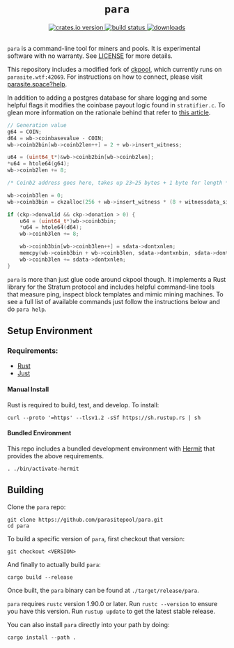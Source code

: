 <h1 align=center><code>para</code></h1>

<div align=center>
  <a href=https://crates.io/crates/para>
    <img src=https://img.shields.io/crates/v/para.svg alt="crates.io version">
  </a>
  <a href=https://github.com/parasitepool/para/actions/workflows/ci.yaml>
    <img src=https://github.com/parasitepool/para/actions/workflows/ci.yaml/badge.svg alt="build status">
  </a>
  <a href=https://github.com/parasitepool/para/releases>
    <img src=https://img.shields.io/github/downloads/parasitepool/para/total.svg alt=downloads>
  </a>
</div>
<br>

`para` is a command-line tool for miners and pools. It is experimental
software with no warranty. See [LICENSE](LICENSE) for more details.

This repository includes a modified fork of
[ckpool](https://bitbucket.org/ckolivas/ckpool/src/master/), which currently
runs on `parasite.wtf:42069`. For instructions on how to connect, please visit
[parasite.space?help](https://parasite.space?help).

In addition to adding a postgres database for share logging and some helpful
flags it modifies the coinbase payout logic found in `stratifier.c`. To glean
more information on the rationale behind that refer to [this
article](https://zkshark.substack.com/p/parasite-pool-igniting-the-mining).

```c 
// Generation value
g64 = COIN;
d64 = wb->coinbasevalue - COIN;
wb->coinb2bin[wb->coinb2len++] = 2 + wb->insert_witness;

u64 = (uint64_t*)&wb->coinb2bin[wb->coinb2len];
*u64 = htole64(g64);
wb->coinb2len += 8;

/* Coinb2 address goes here, takes up 23~25 bytes + 1 byte for length */

wb->coinb3len = 0;
wb->coinb3bin = ckzalloc(256 + wb->insert_witness * (8 + witnessdata_size + 2));

if (ckp->donvalid && ckp->donation > 0) {
    u64 = (uint64_t*)wb->coinb3bin;
    *u64 = htole64(d64);
    wb->coinb3len += 8;

    wb->coinb3bin[wb->coinb3len++] = sdata->dontxnlen;
    memcpy(wb->coinb3bin + wb->coinb3len, sdata->dontxnbin, sdata->dontxnlen);
    wb->coinb3len += sdata->dontxnlen;
}
```

`para` is more than just glue code around ckpool though. It implements a Rust
library for the Stratum protocol and includes helpful command-line tools that
measure ping, inspect block templates and mimic mining machines. To see a full
list of available commands just follow the instructions below and do `para
help`.

Setup Environment
-----------------

### Requirements:

* [Rust](#manual-install)
* [Just](https://github.com/casey/just?tab=readme-ov-file#installation)

#### Manual Install

Rust is required to build, test, and develop. To install: 

``` 
curl --proto '=https' --tlsv1.2 -sSf https://sh.rustup.rs | sh 
```

#### Bundled Environment

This repo includes a bundled development environment with
[Hermit](https://github.com/cashapp/hermit) that provides the above
requirements. 

```
. ./bin/activate-hermit
```

Building
--------

Clone the `para` repo:

```
git clone https://github.com/parasitepool/para.git
cd para
```

To build a specific version of `para`, first checkout that version:

```
git checkout <VERSION>
```

And finally to actually build `para`:

```
cargo build --release
```

Once built, the `para` binary can be found at `./target/release/para`.

`para` requires `rustc` version 1.90.0 or later. Run `rustc --version` to ensure
you have this version. Run `rustup update` to get the latest stable release.

You can also install `para` directly into your path by doing:

```
cargo install --path .
```

